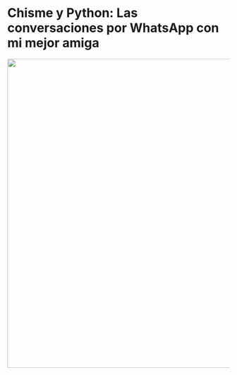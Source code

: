 # Chisme y Python: Las conversaciones por WhatsApp con mi mejor amiga

<center><img src="http://vivianamarquez.com/ChismeYPython/img/PythonYChisme.JPG" style="width:700px"></center>
